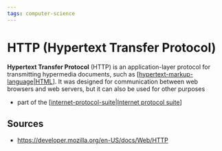 ```yaml
---
tags: computer-science
---
```


# HTTP (Hypertext Transfer Protocol)

**Hypertext Transfer Protocol** (HTTP) is an application-layer protocol for transmitting hypermedia documents, such as [[hypertext-markup-language|HTML]]. It was designed for communication between web browsers and web servers, but it can also be used for other purposes

- part of the [[internet-protocol-suite|Internet protocol suite]]

## Sources

- <https://developer.mozilla.org/en-US/docs/Web/HTTP>

[//begin]: # "Autogenerated link references for markdown compatibility"
[hypertext-markup-language|HTML]: hypertext-markup-language "HTML (Hypertext Markup Language)"
[internet-protocol-suite|Internet protocol suite]: internet-protocol-suite "Internet protocol suite"
[//end]: # "Autogenerated link references"
